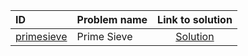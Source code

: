 | ID | Problem name | Link to solution |
|:---|:---|:---:|
| [primesieve](https://open.kattis.com/problems/primesieve) | Prime Sieve | [Solution](https://github.com/versenyi98/kattis-solutions/tree/main/solutions/primesieve)|
